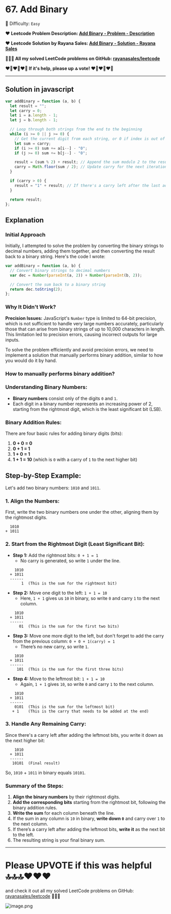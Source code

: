 # 67. Add Binary

🌱 Difficulty: `Easy`

**❤️ Leetcode Problem Description: [Add Binary - Problem - Description](https://leetcode.com/problems/add-binary/description/)**

**❤️ Leetcode Solution by Rayana Sales: [Add Binary - Solution - Rayana Sales](https://leetcode.com/problems/add-binary/solutions/5681804/runtime-45-ms-beats-80-21-javascript-solution-explanation/)**

**💁🏻‍♀️ All my solved LeetCode problems on GitHub: [rayanasales/leetcode](https://github.com/rayanasales/leetcode)**

**❤️‍🔥❤️‍🔥❤️‍🔥 If it's help, please up 🔝 vote! ❤️‍🔥❤️‍🔥❤️‍🔥**

---

## Solution in javascript

```js
var addBinary = function (a, b) {
  let result = "";
  let carry = 0;
  let i = a.length - 1;
  let j = b.length - 1;

  // Loop through both strings from the end to the beginning
  while (i >= 0 || j >= 0) {
    // Get the current digit from each string, or 0 if index is out of bounds
    let sum = carry;
    if (i >= 0) sum += a[i--] - "0";
    if (j >= 0) sum += b[j--] - "0";

    result = (sum % 2) + result; // Append the sum modulo 2 to the result (this is the current binary digit)
    carry = Math.floor(sum / 2); // Update carry for the next iteration
  }

  if (carry > 0) {
    result = "1" + result; // If there's a carry left after the last addition, append it
  }

  return result;
};
```

## Explanation

### **Initial Approach**

Initially, I attempted to solve the problem by converting the binary strings to decimal numbers, adding them together, and then converting the result back to a binary string. Here's the code I wrote:

```js
var addBinary = function (a, b) {
  // Convert binary strings to decimal numbers
  var dec = Number(parseInt(a, 2)) + Number(parseInt(b, 2));

  // Convert the sum back to a binary string
  return dec.toString(2);
};
```

### **Why It Didn't Work?**

**Precision Issues:** JavaScript's `Number` type is limited to 64-bit precision, which is not sufficient to handle very large numbers accurately, particularly those that can arise from binary strings of up to 10,000 characters in length. This limitation led to precision errors, causing incorrect outputs for large inputs.

To solve the problem efficiently and avoid precision errors, we need to implement a solution that manually performs binary addition, similar to how you would do it by hand.

### How to manually performs binary addition?

### Understanding Binary Numbers:

- **Binary numbers** consist only of the digits `0` and `1`.
- Each digit in a binary number represents an increasing power of 2, starting from the rightmost digit, which is the least significant bit (LSB).

### Binary Addition Rules:

There are four basic rules for adding binary digits (bits):

1. **0 + 0 = 0**
2. **0 + 1 = 1**
3. **1 + 0 = 1**
4. **1 + 1 = 10** (which is `0` with a carry of `1` to the next higher bit)

## Step-by-Step Example:

Let's add two binary numbers: `1010` and `1011`.

### 1. Align the Numbers:

First, write the two binary numbers one under the other, aligning them by the rightmost digits.

```
  1010
+ 1011
```

### 2. Start from the Rightmost Digit (Least Significant Bit):

- **Step 1:** Add the rightmost bits: `0 + 1 = 1`
  - No carry is generated, so write `1` under the line.

```
    1010
  + 1011
  ------
       1  (This is the sum for the rightmost bit)
```

- **Step 2:** Move one digit to the left: `1 + 1 = 10`
  - Here, `1 + 1` gives us `10` in binary, so write `0` and carry `1` to the next column.

```
    1010
  + 1011
  ------
      01  (This is the sum for the first two bits)
```

- **Step 3:** Move one more digit to the left, but don't forget to add the carry from the previous column: `0 + 0 + 1(carry) = 1`
  - There’s no new carry, so write `1`.

```
    1010
  + 1011
  ------
     101  (This is the sum for the first three bits)
```

- **Step 4:** Move to the leftmost bit: `1 + 1 = 10`
  - Again, `1 + 1` gives `10`, so write `0` and carry `1` to the next column.

```
    1010
  + 1011
  ------
    0101  (This is the sum for the leftmost bit)
   + 1    (This is the carry that needs to be added at the end)
```

### 3. Handle Any Remaining Carry:

Since there's a carry left after adding the leftmost bits, you write it down as the next higher bit:

```
    1010
  + 1011
  ------
   10101  (Final result)
```

So, `1010` + `1011` in binary equals `10101`.

### Summary of the Steps:

1. **Align the binary numbers** by their rightmost digits.
2. **Add the corresponding bits** starting from the rightmost bit, following the binary addition rules.
3. **Write the sum** for each column beneath the line.
4. If the sum in any column is `10` in binary, **write down `0`** and carry over `1` to the next column.
5. If there’s a carry left after adding the leftmost bits, **write it** as the next bit to the left.
6. The resulting string is your final binary sum.

---

# Please UPVOTE if this was helpful 🔝🔝🔝❤️❤️❤️

and check it out all my solved LeetCode problems on GitHub: [rayanasales/leetcode](https://github.com/rayanasales/leetcode) 🤙😚🤘

![image.png](https://assets.leetcode.com/users/images/57bce3b1-56e2-4c20-9cdf-b61fef26b93b_1725494158.6252415.png)
